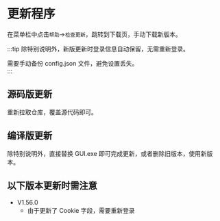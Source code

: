 # 更新程序
在菜单栏中点击`帮助`->`检查更新`，跳转到下载页，手动下载新版本。

:::tip
除特别说明外，新版更新时登录信息自动保留，无需重新登录。  

需要手动备份 config.json 文件，避免设置丢失。  
:::

## 源码版更新
重新拉取仓库，覆盖源代码即可。

## 编译版更新
除特别说明外，直接替换 GUI.exe 即可完成更新，或者删除旧版本，使用新版本。

## 以下版本更新时需注意
+ V1.56.0
    + 由于更新了 Cookie 字段，需要重新登录